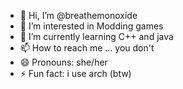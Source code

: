- 👋 Hi, I’m @breathemonoxide
- 👀 I’m interested in Modding games
- 🌱 I’m currently learning C++ and java
- 📫 How to reach me ... you don't
- 😄 Pronouns: she/her
- ⚡ Fun fact: i use arch (btw)

<!---
breathemonoxide/breathemonoxide is a ✨ special ✨ repository because its `README.md` (this file) appears on your GitHub profile.
You can click the Preview link to take a look at your changes.
--->
